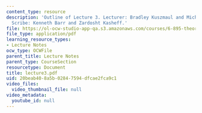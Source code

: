 ```yaml
---
content_type: resource
description: 'Outline of Lecture 3. Lecturer: Bradley Kuszmaul and Michael Bender.
  Scribe: Kenneth Barr and Zardosht Kasheff.'
file: https://ol-ocw-studio-app-qa.s3.amazonaws.com/courses/6-895-theory-of-parallel-systems-sma-5509-fall-2003/20beab408a5b02847594dfcae2fca9c1_lecture3.pdf
file_type: application/pdf
learning_resource_types:
- Lecture Notes
ocw_type: OCWFile
parent_title: Lecture Notes
parent_type: CourseSection
resourcetype: Document
title: lecture3.pdf
uid: 20beab40-8a5b-0284-7594-dfcae2fca9c1
video_files:
  video_thumbnail_file: null
video_metadata:
  youtube_id: null
---
```

